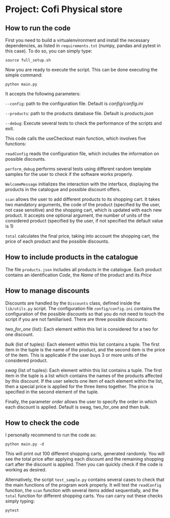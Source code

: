 # Project: Cofi Physical store

## How to run the code

First you need to build a virtualenvironment and install the necessary dependencies, as listed in ```requirements.txt``` (numpy, pandas and pytest in this case). To do so, you can simply type:

```
source full_setup.sh
```

Now you are ready to execute the script. This can be done executing the simple command:

```
python main.py
```

It accepts the following parameters:

```--config```: path to the configuration file. Default is *config/config.ini*

```--products```: path to the products database file. Default is *products.json*

```--debug```: Execute several tests to check the performance of the scripts and exit.


This code calls the useCheckout main function, which involves five functions:

```readConfig``` reads the configuration file, which includes the information on possible discounts.

```perform_debug``` performs several tests using different random template samples for the user to check if the software works properly. 

 ```WelcomeMessage``` initializes the interaction with the interface, displaying the products in the catalogue and possible discount offers.

```scan``` allows the user to add different products to its shopping cart. It takes two mandatory arguments, the code of the product (specified by the user, not case sensitive) and the shopping cart, which is updated with each new product. It accepts one optional argument, the number of units of the considered product (specified by the user, if not specified the default value is 1)

```total``` calculates the final price, taking into account the shopping cart, the price of each product and the possible discounts.

## How to include products in the catalogue

The file ```products.json``` includes all products in the catalogue. Each product contains an identification *Code*, the *Name* of the product and its *Price*

## How to manage discounts

Discounts are handled by the ```Discounts``` class, defined inside the ```lib/utils.py``` script. The configuration file ```config/config.ini``` contains the configuration of the possible discounts so that you do not need to touch the script if you are not familiarised. There are three possible discounts:

*two_for_one* (list): Each element within this list is considered for a two for one discount.

*bulk* (list of tuples): Each element within this list contains a tuple. The first item in the tuple is the name of the product, and the second item is the price of the item. This is applicable if the user buys 3 or more units of the considered product.

*swag* (list of tuples): Each element within this list contains a tuple. The first item in the tuple is a list which contains the names of the products affected by this discount. If the user selects one item of each element within the list, then a special price is applied for the three items together. The price is specified in the second element of the tuple. 

Finally, the parameter *order* allows the user to specify the order in which each discount is applied. Default is swag, two_for_one and then bulk.

## How to check the code

I personally recommend to run the code as:

```
python main.py -d
```

This will print out 100 different shopping carts, generated randomly. You will see the total price after applying each discount and the remaining shopping cart after the discount is applied. Then you can quickly check if the code is working as desired.

Alternatively, the script ```test_sample.py``` contains several cases to check that the main functions of the program work properly. It will test the ```readConfig``` function, the ```scan``` function with several items added sequentially, and the ```total``` function for different shopping carts. You can carry out these checks simply typing:

```
pytest
```
